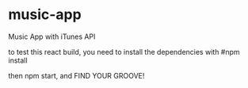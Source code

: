 # music-app
Music App with iTunes API


to test this react build, you need to install the dependencies with #npm install

then npm start, and FIND YOUR GROOVE!
